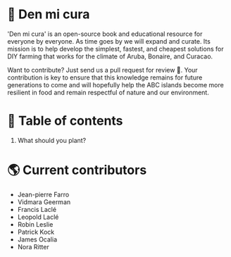 # :cucumber: Den mi cura
'Den mi cura' is an open-source book and educational resource for everyone by everyone. As time goes by we will expand and curate. Its mission is to help develop the simplest, fastest, and cheapest solutions for DIY farming that works for the climate of Aruba, Bonaire, and Curacao.

Want to contribute? Just send us a pull request for review :muscle:. Your contribution is key to ensure that this knowledge remains for future generations to come and will hopefully help the ABC islands become more resilient in food and remain respectful of nature and our environment.

# :blue_book: Table of contents
1. What should you plant?

# :earth_americas: Current contributors
* Jean-pierre Farro
* Vidmara Geerman
* Francis Laclé
* Leopold Laclé
* Robin Leslie
* Patrick Kock
* James Ocalia
* Nora Ritter
